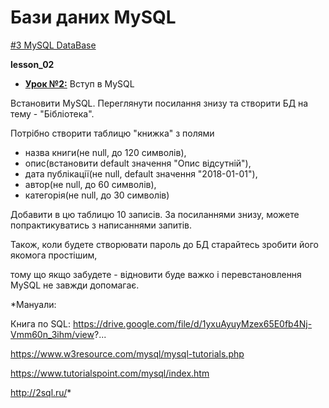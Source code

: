 # Бази даних MySQL
[#3 MySQL DataBase](https://github.com/AnD-FLuX/3_MySQL)

**lesson_02**

* **[Урок №2:](https://github.com/AnD-FLuX/3_MySQL/tree/mysql_lesson_02)**
Вступ в MySQL


Встановити MySQL. Переглянути посилання знизу та створити БД на тему - "Бібліотека". 

Потрібно створити таблицю "книжка" з полями

* назва книги(не null, до 120 символів), 
* опис(встановити default значення "Опис відсутній"), 
* дата публікації(не null, default значення "2018-01-01"), 
* автор(не null, до 60 символів), 
* категорія(не null, до 30 символів)


Добавити в цю таблицю 10 записів. За посиланнями знизу, можете попрактикуватись з написаннями запитів.

Також, коли будете створювати пароль до БД старайтесь зробити його якомога простішим, 

тому що якщо забудете - відновити буде важко і перевстановлення MySQL не завжди допомагає.

*Мануали:

Книга по SQL: https://drive.google.com/file/d/1yxuAyuyMzex65E0fb4Nj-Vmm60n_3ihm/view?...

https://www.w3resource.com/mysql/mysql-tutorials.php

https://www.tutorialspoint.com/mysql/index.htm

http://2sql.ru/*